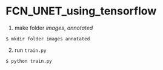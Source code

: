 # FCN_UNET_using_tensorflow

1. make folder *images*, *annotated*
```
$ mkdir folder images annotated
```

2. run `train.py`
```
$ python train.py
```
